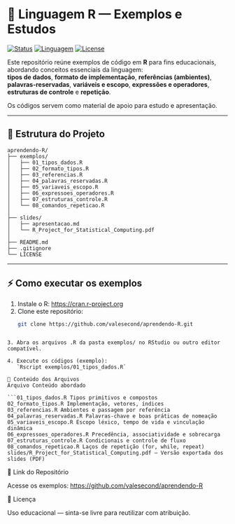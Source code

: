# 🧪 Linguagem R — Exemplos e Estudos

[![Status](https://img.shields.io/badge/status-completo-brightgreen)](https://github.com/valesecond/aprendendo-R)
[![Linguagem](https://img.shields.io/badge/language-R-blue)](https://cran.r-project.org)
[![License](https://img.shields.io/badge/license-educacional-orange)](LICENSE)

Este repositório reúne exemplos de código em **R** para fins educacionais, abordando conceitos essenciais da linguagem:  
**tipos de dados**, **formato de implementação**, **referências (ambientes)**, **palavras-reservadas**, **variáveis e escopo**, **expressões e operadores**, **estruturas de controle** e **repetição**.

Os códigos servem como material de apoio para estudo e apresentação.

---

## 📁 Estrutura do Projeto

```text
aprendendo-R/
├── exemplos/
│   ├── 01_tipos_dados.R
│   ├── 02_formato_tipos.R
│   ├── 03_referencias.R
│   ├── 04_palavras_reservadas.R
│   ├── 05_variaveis_escopo.R
│   ├── 06_expressoes_operadores.R
│   ├── 07_estruturas_controle.R
│   └── 08_comandos_repeticao.R
│
├── slides/
│   ├── apresentacao.md
│   └── R_Project_for_Statistical_Computing.pdf
│
├── README.md
├── .gitignore
└── LICENSE
```

---

## ⚡ Como executar os exemplos

1. Instale o R: https://cran.r-project.org
2. Clone este repositório:
   ```bash
   git clone https://github.com/valesecond/aprendendo-R.git
   ```

````

3. Abra os arquivos .R da pasta exemplos/ no RStudio ou outro editor compatível.

4. Execute os códigos (exemplo):
   `Rscript exemplos/01_tipos_dados.R`

📌 Conteúdo dos Arquivos
Arquivo Conteúdo abordado

```01_tipos_dados.R Tipos primitivos e compostos
02_formato_tipos.R Implementação, vetores, índices
03_referencias.R Ambientes e passagem por referência
04_palavras_reservadas.R Palavras-chave e boas práticas de nomeação
05_variaveis_escopo.R Escopo léxico, tempo de vida e vinculação dinâmica
06_expressoes_operadores.R Precedência, associatividade e sobrecarga
07_estruturas_controle.R Condicionais e controle de fluxo
08_comandos_repeticao.R Laços de repetição (for, while, repeat)
slides/R_Project_for_Statistical_Computing.pdf — Versão exportada dos slides (PDF)
````

🔗 Link do Repositório

Acesse os exemplos:
https://github.com/valesecond/aprendendo-R

📎 Licença

Uso educacional — sinta-se livre para reutilizar com atribuição.

```

```
